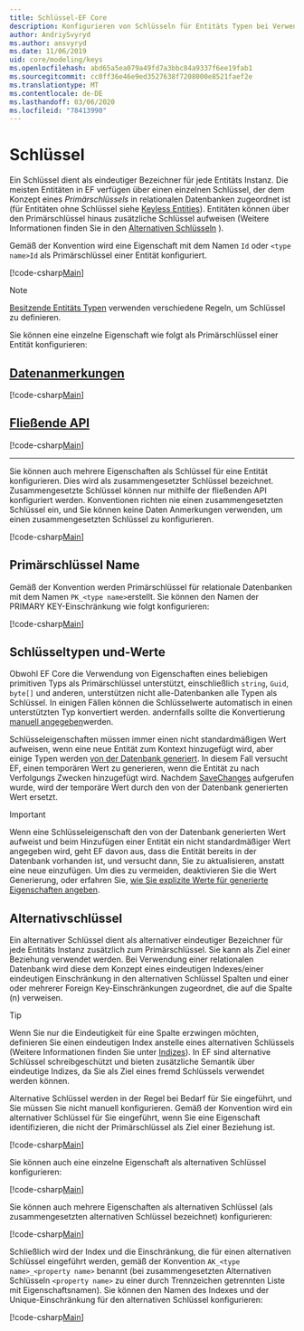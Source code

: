 ```yaml
---
title: Schlüssel-EF Core
description: Konfigurieren von Schlüsseln für Entitäts Typen bei Verwendung von Entity Framework Core
author: AndriySvyryd
ms.author: ansvyryd
ms.date: 11/06/2019
uid: core/modeling/keys
ms.openlocfilehash: abd65a5ea079a49fd7a3bbc84a9337f6ee19fab1
ms.sourcegitcommit: cc0ff36e46e9ed3527638f7208000e8521faef2e
ms.translationtype: MT
ms.contentlocale: de-DE
ms.lasthandoff: 03/06/2020
ms.locfileid: "78413990"
---
```

# <a name="keys"></a>Schlüssel

Ein Schlüssel dient als eindeutiger Bezeichner für jede Entitäts Instanz. Die meisten Entitäten in EF verfügen über einen einzelnen Schlüssel, der dem Konzept eines *Primärschlüssels* in relationalen Datenbanken zugeordnet ist (für Entitäten ohne Schlüssel siehe [Keyless Entities](xref:core/modeling/keyless-entity-types)). Entitäten können über den Primärschlüssel hinaus zusätzliche Schlüssel aufweisen (Weitere Informationen finden Sie in den [Alternativen Schlüsseln](#alternate-keys) ).

Gemäß der Konvention wird eine Eigenschaft mit dem Namen `Id` oder `<type name>Id` als Primärschlüssel einer Entität konfiguriert.

[!code-csharp[Main](../../../samples/core/Modeling/Conventions/KeyId.cs?name=KeyId&highlight=3,11)]

> [!NOTE]
> [Besitzende Entitäts Typen](xref:core/modeling/owned-entities) verwenden verschiedene Regeln, um Schlüssel zu definieren.

Sie können eine einzelne Eigenschaft wie folgt als Primärschlüssel einer Entität konfigurieren:

## <a name="data-annotations"></a>[Datenanmerkungen](#tab/data-annotations)

[!code-csharp[Main](../../../samples/core/Modeling/DataAnnotations/KeySingle.cs?name=KeySingle&highlight=3)]

## <a name="fluent-api"></a>[Fließende API](#tab/fluent-api)

[!code-csharp[Main](../../../samples/core/Modeling/FluentAPI/KeySingle.cs?name=KeySingle&highlight=4)]

***

Sie können auch mehrere Eigenschaften als Schlüssel für eine Entität konfigurieren. Dies wird als zusammengesetzter Schlüssel bezeichnet. Zusammengesetzte Schlüssel können nur mithilfe der fließenden API konfiguriert werden. Konventionen richten nie einen zusammengesetzten Schlüssel ein, und Sie können keine Daten Anmerkungen verwenden, um einen zusammengesetzten Schlüssel zu konfigurieren.

[!code-csharp[Main](../../../samples/core/Modeling/FluentAPI/KeyComposite.cs?name=KeyComposite&highlight=4)]

## <a name="primary-key-name"></a>Primärschlüssel Name

Gemäß der Konvention werden Primärschlüssel für relationale Datenbanken mit dem Namen `PK_<type name>`erstellt. Sie können den Namen der PRIMARY KEY-Einschränkung wie folgt konfigurieren:

[!code-csharp[Main](../../../samples/core/Modeling/FluentAPI/KeyName.cs?name=KeyName&highlight=5)]

## <a name="key-types-and-values"></a>Schlüsseltypen und-Werte

Obwohl EF Core die Verwendung von Eigenschaften eines beliebigen primitiven Typs als Primärschlüssel unterstützt, einschließlich `string`, `Guid`, `byte[]` und anderen, unterstützen nicht alle-Datenbanken alle Typen als Schlüssel. In einigen Fällen können die Schlüsselwerte automatisch in einen unterstützten Typ konvertiert werden. andernfalls sollte die Konvertierung [manuell angegeben](xref:core/modeling/value-conversions)werden.

Schlüsseleigenschaften müssen immer einen nicht standardmäßigen Wert aufweisen, wenn eine neue Entität zum Kontext hinzugefügt wird, aber einige Typen werden [von der Datenbank generiert](xref:core/modeling/generated-properties). In diesem Fall versucht EF, einen temporären Wert zu generieren, wenn die Entität zu nach Verfolgungs Zwecken hinzugefügt wird. Nachdem [SaveChanges](/dotnet/api/Microsoft.EntityFrameworkCore.DbContext.SaveChanges) aufgerufen wurde, wird der temporäre Wert durch den von der Datenbank generierten Wert ersetzt.

> [!Important]
> Wenn eine Schlüsseleigenschaft den von der Datenbank generierten Wert aufweist und beim Hinzufügen einer Entität ein nicht standardmäßiger Wert angegeben wird, geht EF davon aus, dass die Entität bereits in der Datenbank vorhanden ist, und versucht dann, Sie zu aktualisieren, anstatt eine neue einzufügen. Um dies zu vermeiden, deaktivieren Sie die Wert Generierung, oder erfahren Sie, [wie Sie explizite Werte für generierte Eigenschaften angeben](../saving/explicit-values-generated-properties.md).

## <a name="alternate-keys"></a>Alternativschlüssel

Ein alternativer Schlüssel dient als alternativer eindeutiger Bezeichner für jede Entitäts Instanz zusätzlich zum Primärschlüssel. Sie kann als Ziel einer Beziehung verwendet werden. Bei Verwendung einer relationalen Datenbank wird diese dem Konzept eines eindeutigen Indexes/einer eindeutigen Einschränkung in den alternativen Schlüssel Spalten und einer oder mehrerer Foreign Key-Einschränkungen zugeordnet, die auf die Spalte (n) verweisen.

> [!TIP]
> Wenn Sie nur die Eindeutigkeit für eine Spalte erzwingen möchten, definieren Sie einen eindeutigen Index anstelle eines alternativen Schlüssels (Weitere Informationen finden Sie unter [Indizes](indexes.md)). In EF sind alternative Schlüssel schreibgeschützt und bieten zusätzliche Semantik über eindeutige Indizes, da Sie als Ziel eines fremd Schlüssels verwendet werden können.

Alternative Schlüssel werden in der Regel bei Bedarf für Sie eingeführt, und Sie müssen Sie nicht manuell konfigurieren. Gemäß der Konvention wird ein alternativer Schlüssel für Sie eingeführt, wenn Sie eine Eigenschaft identifizieren, die nicht der Primärschlüssel als Ziel einer Beziehung ist.

[!code-csharp[Main](../../../samples/core/Modeling/Conventions/AlternateKey.cs?name=AlternateKey&highlight=12)]

Sie können auch eine einzelne Eigenschaft als alternativen Schlüssel konfigurieren:

[!code-csharp[Main](../../../samples/core/Modeling/FluentAPI/AlternateKeySingle.cs?name=AlternateKeySingle&highlight=4)]

Sie können auch mehrere Eigenschaften als alternativen Schlüssel (als zusammengesetzten alternativen Schlüssel bezeichnet) konfigurieren:

[!code-csharp[Main](../../../samples/core/Modeling/FluentAPI/AlternateKeyComposite.cs?name=AlternateKeyComposite&highlight=4)]

Schließlich wird der Index und die Einschränkung, die für einen alternativen Schlüssel eingeführt werden, gemäß der Konvention `AK_<type name>_<property name>` benannt (bei zusammengesetzten Alternativen Schlüsseln `<property name>` zu einer durch Trennzeichen getrennten Liste mit Eigenschaftsnamen). Sie können den Namen des Indexes und der Unique-Einschränkung für den alternativen Schlüssel konfigurieren:

[!code-csharp[Main](../../../samples/core/Modeling/FluentAPI/AlternateKeyName.cs?name=AlternateKeyName&highlight=5)]
